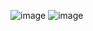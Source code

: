 ![image](https://user-images.githubusercontent.com/97594467/194018097-459106ea-3c2c-4b79-8ed3-5f3a8a7e9118.png)
![image](https://user-images.githubusercontent.com/97594467/194018160-1ca7ec4f-b04a-48ca-80f9-d7fb4befecfb.png)
